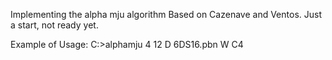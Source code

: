Implementing the alpha mju algorithm Based on Cazenave and Ventos. Just a start, not ready yet.

Example of Usage: C:>alphamju 4 12 D 6DS16.pbn W C4
